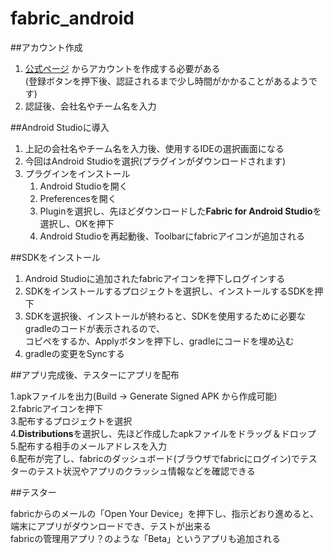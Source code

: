 # fabric_android

##アカウント作成

1. [公式ページ](https://get.fabric.io/) からアカウントを作成する必要がある  
(登録ボタンを押下後、認証されるまで少し時間がかかることがあるようです)
2. 認証後、会社名やチーム名を入力

##Android Studioに導入

1. 上記の会社名やチーム名を入力後、使用するIDEの選択画面になる
2. 今回はAndroid Studioを選択(プラグインがダウンロードされます)
3. プラグインをインストール
    1. Android Studioを開く
    2. Preferencesを開く
    3. Pluginを選択し、先ほどダウンロードした**Fabric for Android Studio**を選択し、OKを押下
    4. Android Studioを再起動後、Toolbarにfabricアイコンが追加される

##SDKをインストール

1. Android Studioに追加されたfabricアイコンを押下しログインする
2. SDKをインストールするプロジェクトを選択し、インストールするSDKを押下
3. SDKを選択後、インストールが終わると、SDKを使用するために必要なgradleのコードが表示されるので、  
   コピペをするか、Applyボタンを押下し、gradleにコードを埋め込む
4. gradleの変更をSyncする

##アプリ完成後、テスターにアプリを配布

1.apkファイルを出力(Build -> Generate Signed APK から作成可能)  
2.fabricアイコンを押下  
3.配布するプロジェクトを選択  
4.**Distributions**を選択し、先ほど作成したapkファイルをドラッグ＆ドロップ  
5.配布する相手のメールアドレスを入力  
6.配布が完了し、fabricのダッシュボード(ブラウザでfabricにログイン)でテスターのテスト状況やアプリのクラッシュ情報などを確認できる

##テスター

fabricからのメールの「Open Your Device」を押下し、指示どおり進めると、
端末にアプリがダウンロードでき、テストが出来る  
fabricの管理用アプリ？のような「Beta」というアプリも追加される